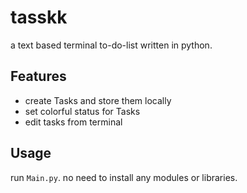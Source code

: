 # tasskk
a text based terminal to-do-list written in python.

## Features

* create Tasks and store them locally
* set colorful status for Tasks
* edit tasks from terminal

## Usage
run <code>Main.py</code>. no need to install any modules or libraries.
